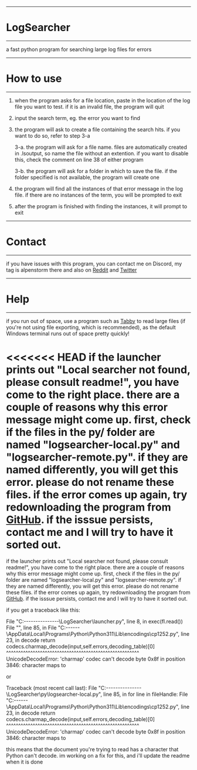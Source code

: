 ---------------------------------------------------
# LogSearcher
---------------------------------------------------
 a fast python program for searching large log files for errors

---------------------------------------------------
# How to use
---------------------------------------------------
1. when the program asks for a file location, paste in the location of the log file you want to test. if it is an invalid file, the program will quit

2. input the search term, eg. the error you want to find

3. the program will ask to create a file containing the search hits. if you want to do so, refer to step 3-a

    3-a. the program will ask for a file name. files are automatically created in .lsoutput, so name the file without an extention. if you want to disable this, check the comment on line 38 of either program

    3-b. the program will ask for a folder in which to save the file. if the folder specified is not available, the program will create one

4. the program will find all the instances of that error message in the log file. if there are no instances of the term, you will be prompted to exit

5. after the program is finished with finding the instances, it will prompt to exit

---------------------------------------------------
# Contact
---------------------------------------------------
if you have issues with this program, you can contact me on Discord, my tag is alpenstorm there and also on [Reddit](https://www.reddit.com/user/alpenstorm) and [Twitter](https://twitter.com/alpenstorm)

---------------------------------------------------
# Help
---------------------------------------------------
if you run out of space, use a program such as [Tabby](https://tabby.sh/) to read large files (if you're not using file exporting, which is recommended), as the default Windows terminal runs out of space pretty quickly!

<<<<<<< HEAD
if the launcher prints out "Local searcher not found, please consult readme!", you have come to the right place. there are a couple of reasons why this error message might come up. first, check if the files in the py/ folder are named "logsearcher-local.py" and "logsearcher-remote.py". if they are named differently, you will get this error. please do not rename these files. if the error comes up again, try redownloading the program from [GitHub](https://github.com/alpenstorm/LogSearcher/releases). if the isssue persists, contact me and I will try to have it sorted out.
=======
if the launcher prints out "Local searcher not found, please consult readme!", you have come to the right place. there are a couple of reasons why this error message might come up. first, check if the files in the py/ folder are named "logsearcher-local.py" and "logsearcher-remote.py". if they are named differently, you will get this error. please do not rename these files. if the error comes up again, try redownloading the program from [GitHub](https://github.com/alpenstorm/LogSearcher/releases). if the isssue persists, contact me and I will try to have it sorted out.

if you get a traceback like this:

  File "C:\---\---\---\---\---\LogSearcher\launcher.py", line 8, in <module>
    exec(fl.read())
  File "<string>", line 85, in <module>
  File "C:\---\---\AppData\Local\Programs\Python\Python311\Lib\encodings\cp1252.py", line 23, in decode
    return codecs.charmap_decode(input,self.errors,decoding_table)[0]
           ^^^^^^^^^^^^^^^^^^^^^^^^^^^^^^^^^^^^^^^^^^^^^^^^^^^^^^^
  UnicodeDecodeError: 'charmap' codec can't decode byte 0x8f in position 3846: character maps to <undefined>

or

Traceback (most recent call last):
  File "C:\---\---\---\---\---\LogSearcher\py\logsearcher-local.py", line 85, in <module>
    for line in fileHandle:
  File "C:\---\---\AppData\Local\Programs\Python\Python311\Lib\encodings\cp1252.py", line 23, in decode
    return codecs.charmap_decode(input,self.errors,decoding_table)[0]
           ^^^^^^^^^^^^^^^^^^^^^^^^^^^^^^^^^^^^^^^^^^^^^^^^^^^^^^^
 UnicodeDecodeError: 'charmap' codec can't decode byte 0x8f in position 3846: character maps to <undefined>

this means that the document you're trying to read has a character that Python can't decode. im working on a fix for this, and i'll update the readme when it is done
